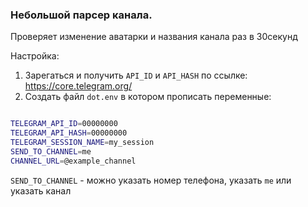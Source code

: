 ﻿### Небольшой парсер канала.

Проверяет изменение аватарки и названия канала раз в 30секунд

Настройка:
1. Зарегаться и получить `API_ID` и `API_HASH` по ссылке:  https://core.telegram.org/
1. Создать файл `dot.env` в котором прописать переменные:

```bash

TELEGRAM_API_ID=00000000
TELEGRAM_API_HASH=00000000
TELEGRAM_SESSION_NAME=my_session
SEND_TO_CHANNEL=me
CHANNEL_URL=@example_channel

```

`SEND_TO_CHANNEL` - можно указать номер телефона, указать `me` или указать канал